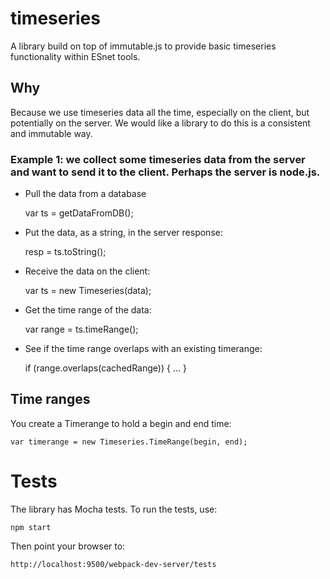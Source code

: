 # timeseries

A library build on top of immutable.js to provide basic timeseries functionality within ESnet tools.

## Why

Because we use timeseries data all the time, especially on the client, but potentially on the server. We would like a library to do this is a consistent and immutable way.

### Example 1: we collect some timeseries data from the server and want to send it to the client. Perhaps the server is node.js.

- Pull the data from a database

	var ts = getDataFromDB();

- Put the data, as a string, in the server response:

	resp = ts.toString();

- Receive the data on the client:

    var ts = new Timeseries(data);

- Get the time range of the data:

	var range = ts.timeRange();

- See if the time range overlaps with an existing timerange:

	if (range.overlaps(cachedRange)) { ... }


## Time ranges

You create a Timerange to hold a begin and end time:

    var timerange = new Timeseries.TimeRange(begin, end);

# Tests

The library has Mocha tests. To run the tests, use:

    npm start

Then point your browser to:

    http://localhost:9500/webpack-dev-server/tests
